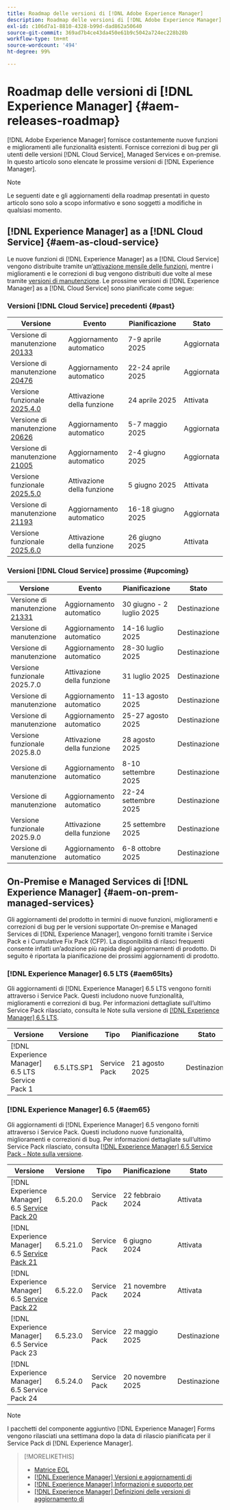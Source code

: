 ```yaml
---
title: Roadmap delle versioni di [!DNL Adobe Experience Manager]
description: Roadmap delle versioni di [!DNL Adobe Experience Manager]
exl-id: c106d7a1-8810-4328-b99d-dad862a50640
source-git-commit: 369ad7b4ce43da450e61b9c5042a724ec228b28b
workflow-type: tm+mt
source-wordcount: '494'
ht-degree: 99%

---
```



# Roadmap delle versioni di [!DNL Experience Manager] {#aem-releases-roadmap}

[!DNL Adobe Experience Manager] fornisce costantemente nuove funzioni e miglioramenti alle funzionalità esistenti. Fornisce correzioni di bug per gli utenti delle versioni [!DNL Cloud Service], Managed Services e on-premise. In questo articolo sono elencate le prossime versioni di [!DNL Experience Manager].

>[!NOTE]
>
>Le seguenti date e gli aggiornamenti della roadmap presentati in questo articolo sono solo a scopo informativo e sono soggetti a modifiche in qualsiasi momento.

## [!DNL Experience Manager] as a [!DNL Cloud Service] {#aem-as-cloud-service}

Le nuove funzioni di [!DNL Experience Manager] as a [!DNL Cloud Service] vengono distribuite tramite un’[attivazione mensile delle funzioni](https://experienceleague.adobe.com/it/docs/experience-manager-cloud-service/content/release-notes/release-notes/release-notes-current), mentre i miglioramenti e le correzioni di bug vengono distribuiti due volte al mese tramite [versioni di manutenzione](https://experienceleague.adobe.com/it/docs/experience-manager-cloud-service/content/release-notes/maintenance/latest).
Le prossime versioni di [!DNL Experience Manager] as a [!DNL Cloud Service] sono pianificate come segue:

### Versioni [!DNL Cloud Service] precedenti {#past}

| Versione | Evento | Pianificazione | Stato |
|---|---|---|---|
| Versione di manutenzione [20133](https://experienceleague.adobe.com/it/docs/experience-manager-cloud-service/content/release-notes/maintenance/2025/2025-4-0#20133) | Aggiornamento automatico | 7-9 aprile 2025 | Aggiornata |
| Versione di manutenzione [20476](https://experienceleague.adobe.com/it/docs/experience-manager-cloud-service/content/release-notes/maintenance/2025/2025-4-0#20476) | Aggiornamento automatico | 22-24 aprile 2025 | Aggiornata |
| Versione funzionale [2025.4.0](https://experienceleague.adobe.com/it/docs/experience-manager-cloud-service/content/release-notes/release-notes/2025/release-notes-2025-4-0) | Attivazione della funzione | 24 aprile 2025 | Attivata |
| Versione di manutenzione [20626](https://experienceleague.adobe.com/it/docs/experience-manager-cloud-service/content/release-notes/maintenance/2025/2025-5-0#20626) | Aggiornamento automatico | 5-7 maggio 2025 | Aggiornata |
| Versione di manutenzione [21005](https://experienceleague.adobe.com/it/docs/experience-manager-cloud-service/content/release-notes/maintenance/2025/2025-5-0#21005) | Aggiornamento automatico | 2-4 giugno 2025 | Aggiornata |
| Versione funzionale [2025.5.0](https://experienceleague.adobe.com/en/docs/experience-manager-cloud-service/content/release-notes/release-notes/2025/release-notes-2025-5-0) | Attivazione della funzione | 5 giugno 2025 | Attivata |
| Versione di manutenzione [21193](https://experienceleague.adobe.com/it/docs/experience-manager-cloud-service/content/release-notes/maintenance/2025/2025-6-0) | Aggiornamento automatico | 16-18 giugno 2025 | Aggiornata |
| Versione funzionale [2025.6.0](https://experienceleague.adobe.com/it/docs/experience-manager-cloud-service/content/release-notes/release-notes/release-notes-current) | Attivazione della funzione | 26 giugno 2025 | Attivata |

### Versioni [!DNL Cloud Service] prossime {#upcoming}

| Versione | Evento | Pianificazione | Stato |
|---|---|---|---|
| Versione di manutenzione [21331](https://experienceleague.adobe.com/it/docs/experience-manager-cloud-service/content/release-notes/maintenance/latest) | Aggiornamento automatico | 30 giugno - 2 luglio 2025 | Destinazione |
| Versione di manutenzione | Aggiornamento automatico | 14-16 luglio 2025 | Destinazione |
| Versione di manutenzione | Aggiornamento automatico | 28-30 luglio 2025 | Destinazione |
| Versione funzionale 2025.7.0 | Attivazione della funzione | 31 luglio 2025 | Destinazione |
| Versione di manutenzione | Aggiornamento automatico | 11-13 agosto 2025 | Destinazione |
| Versione di manutenzione | Aggiornamento automatico | 25-27 agosto 2025 | Destinazione |
| Versione funzionale 2025.8.0 | Attivazione della funzione | 28 agosto 2025 | Destinazione |
| Versione di manutenzione | Aggiornamento automatico | 8-10 settembre 2025 | Destinazione |
| Versione di manutenzione | Aggiornamento automatico | 22-24 settembre 2025 | Destinazione |
| Versione funzionale 2025.9.0 | Attivazione della funzione | 25 settembre 2025 | Destinazione |
| Versione di manutenzione | Aggiornamento automatico | 6-8 ottobre 2025 | Destinazione |

## On-Premise e Managed Services di [!DNL Experience Manager] {#aem-on-prem-managed-services}

Gli aggiornamenti del prodotto in termini di nuove funzioni, miglioramenti e correzioni di bug per le versioni supportate On-premise e Managed Services di [!DNL Experience Manager], vengono forniti tramite i Service Pack e i Cumulative Fix Pack (CFP). La disponibilità di rilasci frequenti consente infatti un’adozione più rapida degli aggiornamenti di prodotto. Di seguito è riportata la pianificazione dei prossimi aggiornamenti di prodotto.

### [!DNL Experience Manager] 6.5 LTS {#aem65lts}

Gli aggiornamenti di [!DNL Experience Manager] 6.5 LTS vengono forniti attraverso i Service Pack. Questi includono nuove funzionalità, miglioramenti e correzioni di bug. Per informazioni dettagliate sull’ultimo Service Pack rilasciato, consulta le Note sulla versione di [[!DNL Experience Manager]  6.5 LTS](https://experienceleague.adobe.com/it/docs/experience-manager-65-lts/content/release-notes/release-notes).

| Versione | Versione | Tipo | Pianificazione | Stato |
|---|---|---|---|---|
| [!DNL Experience Manager] 6.5 LTS Service Pack 1 | 6.5.LTS.SP1 | Service Pack | 21 agosto 2025 | Destinazione |

### [!DNL Experience Manager] 6.5 {#aem65}

Gli aggiornamenti di [!DNL Experience Manager] 6.5 vengono forniti attraverso i Service Pack. Questi includono nuove funzionalità, miglioramenti e correzioni di bug. Per informazioni dettagliate sull’ultimo Service Pack rilasciato, consulta [[!DNL Experience Manager] 6.5 Service Pack - Note sulla versione](https://experienceleague.adobe.com/it/docs/experience-manager-65/content/release-notes/release-notes).

| Versione | Versione | Tipo | Pianificazione | Stato |
|---|---|---|---|---|
| [!DNL Experience Manager] 6.5 [Service Pack 20](https://experienceleague.adobe.com/it/docs/experience-manager-65/content/release-notes/service-pack/6-5-20) | 6.5.20.0 | Service Pack | 22 febbraio 2024 | Attivata |
| [!DNL Experience Manager] 6.5 [Service Pack 21](https://experienceleague.adobe.com/it/docs/experience-manager-65/content/release-notes/service-pack/6-5-21) | 6.5.21.0 | Service Pack | 6 giugno 2024 | Attivata |
| [!DNL Experience Manager] 6.5 [Service Pack 22](https://experienceleague.adobe.com/it/docs/experience-manager-65/content/release-notes/release-notes) | 6.5.22.0 | Service Pack | 21 novembre 2024 | Attivata |
| [!DNL Experience Manager] 6.5 Service Pack 23 | 6.5.23.0 | Service Pack | 22 maggio 2025 | Destinazione |
| [!DNL Experience Manager] 6.5 Service Pack 24 | 6.5.24.0 | Service Pack | 20 novembre 2025 | Destinazione |

>[!NOTE]
>
>I pacchetti del componente aggiuntivo [!DNL Experience Manager] Forms vengono rilasciati una settimana dopo la data di rilascio pianificata per il Service Pack di [!DNL Experience Manager].

>[!MORELIKETHIS]
>
>* [Matrice EOL](https://helpx.adobe.com/it/support/programs/eol-matrix.html)
>* [[!DNL Experience Manager] Versioni e aggiornamenti di](https://experienceleague.adobe.com/it/docs/experience-manager-release-information/aem-release-updates/aem-releases-updates)
>* [[!DNL Experience Manager] Informazioni e supporto per](https://experienceleague.adobe.com/it/docs/experience-manager-cloud-service)
>* [[!DNL Experience Manager] Definizioni delle versioni di aggiornamento di](/help/using/update-release-vehicle-definitions.md)

